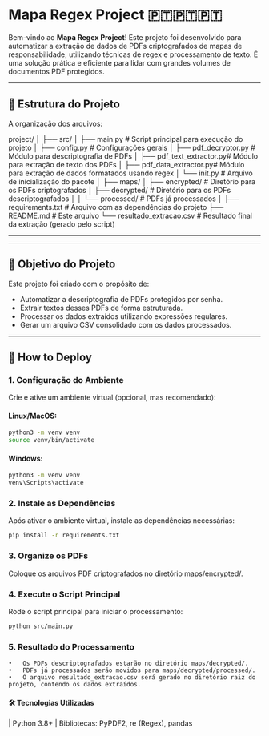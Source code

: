 # **Mapa Regex Project** 🇵🇹🇵🇹🇵🇹

Bem-vindo ao **Mapa Regex Project**! Este projeto foi desenvolvido para automatizar a extração de dados de PDFs criptografados de mapas de responsabilidade, utilizando técnicas de regex e processamento de texto. É uma solução prática e eficiente para lidar com grandes volumes de documentos PDF protegidos.

---

## **📂 Estrutura do Projeto**

A organização dos arquivos:

project/
│
├── src/
│   ├── main.py              # Script principal para execução do projeto
│   ├── config.py            # Configurações gerais
│   ├── pdf_decryptor.py     # Módulo para descriptografia de PDFs
│   ├── pdf_text_extractor.py# Módulo para extração de texto dos PDFs
│   ├── pdf_data_extractor.py# Módulo para extração de dados formatados usando regex
│   └── init.py          # Arquivo de inicialização do pacote
│
├── maps/
│   ├── encrypted/           # Diretório para os PDFs criptografados
│   ├── decrypted/           # Diretório para os PDFs descriptografados
│   │   └── processed/       # PDFs já processados
│
├── requirements.txt         # Arquivo com as dependências do projeto
├── README.md                # Este arquivo
└── resultado_extracao.csv   # Resultado final da extração (gerado pelo script)

---

---

## **🎯 Objetivo do Projeto**

Este projeto foi criado com o propósito de:

- Automatizar a descriptografia de PDFs protegidos por senha.
- Extrair textos desses PDFs de forma estruturada.
- Processar os dados extraídos utilizando expressões regulares.
- Gerar um arquivo CSV consolidado com os dados processados.

---

## **🔮 How to Deploy**

### 1. Configuração do Ambiente

Crie e ative um ambiente virtual (opcional, mas recomendado):

#### Linux/MacOS:
```bash
python3 -m venv venv
source venv/bin/activate
```

#### Windows:
```bash
python3 -m venv venv
venv\Scripts\activate
```

### 2. Instale as Dependências

Após ativar o ambiente virtual, instale as dependências necessárias:
```bash
pip install -r requirements.txt
```

### 3. Organize os PDFs

Coloque os arquivos PDF criptografados no diretório maps/encrypted/.

### 4. Execute o Script Principal

Rode o script principal para iniciar o processamento:
```bash
python src/main.py
```

### 5. Resultado do Processamento
	•	Os PDFs descriptografados estarão no diretório maps/decrypted/.
	•	PDFs já processados serão movidos para maps/decrypted/processed/.
	•	O arquivo resultado_extracao.csv será gerado no diretório raiz do projeto, contendo os dados extraídos.

#### 🛠️ Tecnologias Utilizadas 
| Python 3.8+ | Bibliotecas: PyPDF2, re (Regex), pandas